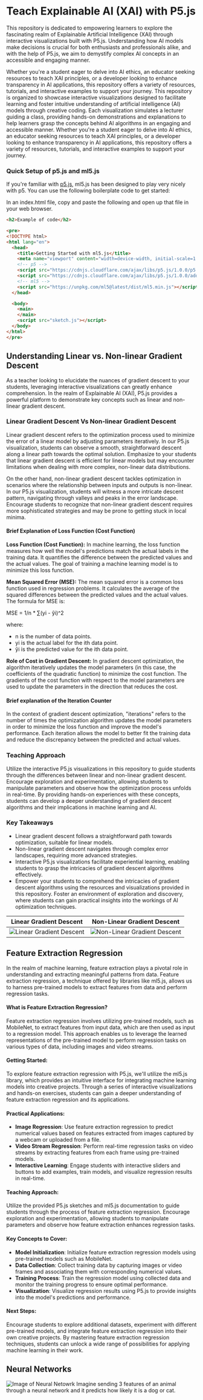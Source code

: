 # Teach Explainable AI (XAI) with P5.js

This repository is dedicated to empowering learners to explore the fascinating realm of Explainable Artificial Intelligence (XAI) through interactive visualizations built with P5.js. Understanding how AI models make decisions is crucial for both enthusiasts and professionals alike, and with the help of P5.js, we aim to demystify complex AI concepts in an accessible and engaging manner.

Whether you're a student eager to delve into AI ethics, an educator seeking resources to teach XAI principles, or a developer looking to enhance transparency in AI applications, this repository offers a variety of resources, tutorials, and interactive examples to support your journey. This repository is organized to showcase interactive visualizations designed to facilitate learning and foster intuitive understanding of artificial intelligence (AI) models through creative coding. Each visualization simulates a lecturer guiding a class, providing hands-on demonstrations and explanations to help learners grasp the concepts behind AI algorithms in an engaging and accessible manner.
Whether you're a student eager to delve into AI ethics, an educator seeking resources to teach XAI principles, or a developer looking to enhance transparency in AI applications, this repository offers a variety of resources, tutorials, and interactive examples to support your journey.

### Quick Setup of p5.js and ml5.js
If you're familiar with [p5.js](https://p5js.org/), ml5.js has been designed to play very nicely with p5. You can use the following boilerplate code to get started:

In an index.html file, copy and paste the following and open up that file in your web browser.

```html
<h2>Example of code</h2>

<pre>
<!DOCTYPE html>
<html lang="en">
  <head>
    <title>Getting Started with ml5.js</title>
    <meta name="viewport" content="width=device-width, initial-scale=1.0">
    <!-- p5 -->
    <script src="https://cdnjs.cloudflare.com/ajax/libs/p5.js/1.0.0/p5.min.js"></script>
    <script src="https://cdnjs.cloudflare.com/ajax/libs/p5.js/1.0.0/addons/p5.sound.min.js"></script>
    <!-- ml5 -->
    <script src="https://unpkg.com/ml5@latest/dist/ml5.min.js"></script>
  </head>

  <body>
    <main>
    </main>
    <script src="sketch.js"></script>
  </body>
</html>
</pre>
```

## Understanding Linear vs. Non-linear Gradient Descent
As a teacher looking to elucidate the nuances of gradient descent to your students, leveraging interactive visualizations can greatly enhance comprehension. In the realm of Explainable AI (XAI), P5.js provides a powerful platform to demonstrate key concepts such as linear and non-linear gradient descent.

### Linear Gradient Descent Vs Non-linear Gradient Descent
Linear gradient descent refers to the optimization process used to minimize the error of a linear model by adjusting parameters iteratively. In our P5.js visualization, students can observe a smooth, straightforward descent along a linear path towards the optimal solution. Emphasize to your students that linear gradient descent is efficient for linear models but may encounter limitations when dealing with more complex, non-linear data distributions.

On the other hand, non-linear gradient descent tackles optimization in scenarios where the relationship between inputs and outputs is non-linear. In our P5.js visualization, students will witness a more intricate descent pattern, navigating through valleys and peaks in the error landscape. Encourage students to recognize that non-linear gradient descent requires more sophisticated strategies and may be prone to getting stuck in local minima.

#### Brief Explanation of Loss Function (Cost Function)
**Loss Function (Cost Function):**
In machine learning, the loss function measures how well the model's predictions match the actual labels in the training data. It quantifies the difference between the predicted values and the actual values. The goal of training a machine learning model is to minimize this loss function.

**Mean Squared Error (MSE):**
The mean squared error is a common loss function used in regression problems. It calculates the average of the squared differences between the predicted values and the actual values. The formula for MSE is:

MSE = 1/n * ∑(yi - ŷi)^2

where:
- n is the number of data points.
- yi is the actual label for the ith data point.
- ŷi is the predicted value for the ith data point.

**Role of Cost in Gradient Descent:**
In gradient descent optimization, the algorithm iteratively updates the model parameters (in this case, the coefficients of the quadratic function) to minimize the cost function. The gradients of the cost function with respect to the model parameters are used to update the parameters in the direction that reduces the cost.


#### Brief explanation of the Iteration Counter
In the context of gradient descent optimization, "iterations" refers to the number of times the optimization algorithm updates the model parameters in order to minimize the loss function and improve the model's performance. Each iteration allows the model to better fit the training data and reduce the discrepancy between the predicted and actual values.

### Teaching Approach
Utilize the interactive P5.js visualizations in this repository to guide students through the differences between linear and non-linear gradient descent. Encourage exploration and experimentation, allowing students to manipulate parameters and observe how the optimization process unfolds in real-time. By providing hands-on experiences with these concepts, students can develop a deeper understanding of gradient descent algorithms and their implications in machine learning and AI.

### Key Takeaways
- Linear gradient descent follows a straightforward path towards optimization, suitable for linear models.
- Non-linear gradient descent navigates through complex error landscapes, requiring more advanced strategies.
- Interactive P5.js visualizations facilitate experiential learning, enabling students to grasp the intricacies of gradient descent algorithms effectively.
- Empower your students to comprehend the intricacies of gradient descent algorithms using the resources and visualizations provided in this repository. Foster an environment of exploration and discovery, where students can gain practical insights into the workings of AI optimization techniques.
  
Linear Gradient Descent            |  Non-Linear Gradient Descent
:-------------------------:|:-------------------------:
![Linear Gradient Descent](img/lin-reg.png)  |  ![Non-Linear Gradient Descent](img/non-lin.png)


## Feature Extraction Regression
In the realm of machine learning, feature extraction plays a pivotal role in understanding and extracting meaningful patterns from data. Feature extraction regression, a technique offered by libraries like ml5.js, allows us to harness pre-trained models to extract features from data and perform regression tasks.

#### What is Feature Extraction Regression?
Feature extraction regression involves utilizing pre-trained models, such as MobileNet, to extract features from input data, which are then used as input to a regression model. This approach enables us to leverage the learned representations of the pre-trained model to perform regression tasks on various types of data, including images and video streams.

#### Getting Started:
To explore feature extraction regression with P5.js, we'll utilize the ml5.js library, which provides an intuitive interface for integrating machine learning models into creative projects. Through a series of interactive visualizations and hands-on exercises, students can gain a deeper understanding of feature extraction regression and its applications.

#### Practical Applications:
- **Image Regression**: Use feature extraction regression to predict numerical values based on features extracted from images captured by a webcam or uploaded from a file. 
- **Video Stream Regression**: Perform real-time regression tasks on video streams by extracting features from each frame using pre-trained models. 
- **Interactive Learning**: Engage students with interactive sliders and buttons to add examples, train models, and visualize regression results in real-time.

#### Teaching Approach:
Utilize the provided P5.js sketches and ml5.js documentation to guide students through the process of feature extraction regression. Encourage exploration and experimentation, allowing students to manipulate parameters and observe how feature extraction enhances regression tasks.

#### Key Concepts to Cover:
- **Model Initialization**: Initialize feature extraction regression models using pre-trained models such as MobileNet.
- **Data Collection**: Collect training data by capturing images or video frames and associating them with corresponding numerical values.
- **Training Process**: Train the regression model using collected data and monitor the training progress to ensure optimal performance.
- **Visualization**: Visualize regression results using P5.js to provide insights into the model's predictions and performance.

#### Next Steps:
Encourage students to explore additional datasets, experiment with different pre-trained models, and integrate feature extraction regression into their own creative projects. By mastering feature extraction regression techniques, students can unlock a wide range of possibilities for applying machine learning in their work.


## Neural Networks

<img alt="Image of Neural Netowrk" src="img\dog-cat.gif" title="Imagine sending 3 features of an animal through a neural network and it predicts how likely it is a dog or cat." />
Imagine sending 3 features of an animal through a neural network and it predicts how likely it is a dog or cat.
